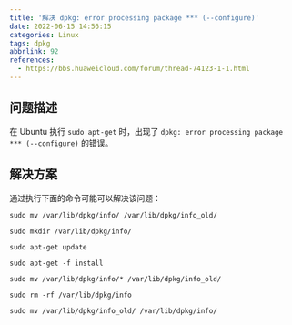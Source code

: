 ```yaml
---
title: '解决 dpkg: error processing package *** (--configure)'
date: 2022-06-15 14:56:15
categories: Linux
tags: dpkg
abbrlink: 92
references:
  - https://bbs.huaweicloud.com/forum/thread-74123-1-1.html
---
```

## 问题描述

在 Ubuntu 执行 `sudo apt-get` 时，出现了 `dpkg: error processing package *** (--configure)` 的错误。

## 解决方案

通过执行下面的命令可能可以解决该问题：

```
sudo mv /var/lib/dpkg/info/ /var/lib/dpkg/info_old/

sudo mkdir /var/lib/dpkg/info/

sudo apt-get update

sudo apt-get -f install

sudo mv /var/lib/dpkg/info/* /var/lib/dpkg/info_old/

sudo rm -rf /var/lib/dpkg/info

sudo mv /var/lib/dpkg/info_old/ /var/lib/dpkg/info/
```
